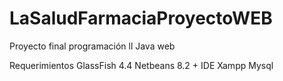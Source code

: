 # LaSaludFarmaciaProyectoWEB
Proyecto final programación ll Java web 

Requerimientos
GlassFish 4.4
Netbeans 8.2 + IDE
Xampp Mysql
